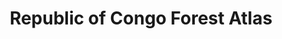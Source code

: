 ---
title: 'Republic of Congo Forest Atlas'
slug: 'republic-congo-forest-atlas'
thumbnail: '/assets/images/gallery/'
published: true
categories: [gallery]
content: 'View an interactive map with land-use data for the Congo.'
href: 'http://cog.forest-atlas.org'
href_target: '_blank'
href_text: 'Launch App'
href_class: 'btn green medium mobile-friendly'
source: 'World Resources Institute and Ministry of Economy and Sustainable Forestry Development of the Congo'
filters: 'africa, data, global-forest-watch, maps, mining, map-builder'
---